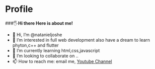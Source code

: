 # Profile
###🖐**Hi there Here is about me!**

- 👋 Hi, I’m @natanieljoshe
- 👀 I’m interested in full web development also have a dream to learn phyton,c++ and flutter
- 🌱 I’m currently learning html,css,javascript
- 💞️ I’m looking to collaborate on ..
- 📫 How to reach me: email me, 
                     [Youtube Channel](https://www.youtube.com/channel/UCo84MV0rs-VCFEr4zf6Cdaw)

<!---
natanieljoshe/natanieljoshe is a ✨ special ✨ repository because its `README.md` (this file) appears on your GitHub profile.
You can click the Preview link to take a look at your changes.
--->
